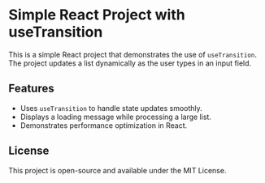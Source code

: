 # Simple React Project with useTransition

This is a simple React project that demonstrates the use of `useTransition`. The project updates a list dynamically as the user types in an input field.

## Features

- Uses `useTransition` to handle state updates smoothly.
- Displays a loading message while processing a large list.
- Demonstrates performance optimization in React.

## License

This project is open-source and available under the MIT License.

